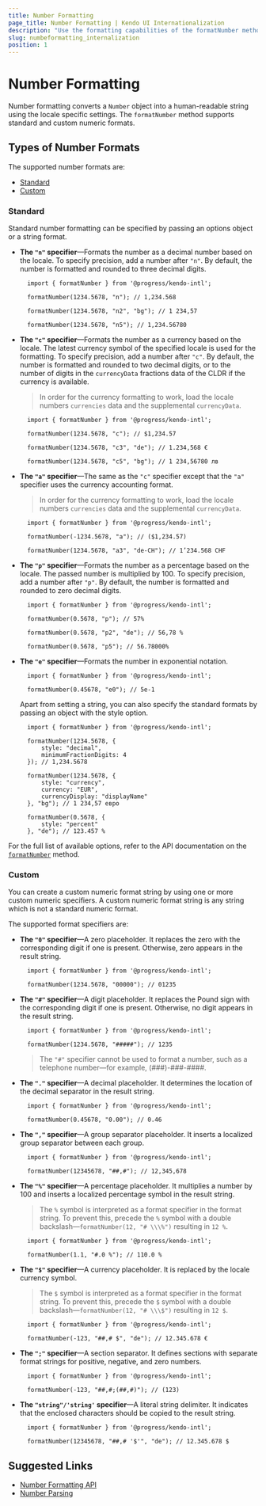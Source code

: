 ```yaml
---
title: Number Formatting
page_title: Number Formatting | Kendo UI Internationalization
description: "Use the formatting capabilities of the formatNumber method when working with the Kendo UI Internationalization package."
slug: numbeformatting_internalization
position: 1
---
```


# Number Formatting

Number formatting converts a `Number` object into a human-readable string using the locale specific settings. The `formatNumber` method supports standard and custom numeric formats.

## Types of Number Formats

The supported number formats are:

* [Standard](#standard)
* [Custom](#custom)

### Standard

Standard number formatting can be specified by passing an options object or a string format.

* **The `"n"` specifier**&mdash;Formats the number as a decimal number based on the locale. To specify precision, add a number after `"n"`. By default, the number is formatted and rounded to three decimal digits.

        import { formatNumber } from '@progress/kendo-intl';

        formatNumber(1234.5678, "n"); // 1,234.568

        formatNumber(1234.5678, "n2", "bg"); // 1 234,57

        formatNumber(1234.5678, "n5"); // 1,234.56780

* **The `"c"` specifier**&mdash;Formats the number as a currency based on the locale. The latest currency symbol of the specified locale is used for the formatting. To specify precision, add a number after `"c"`. By default, the number is formatted and rounded to two decimal digits, or to the number of digits in the `currencyData` fractions data of the CLDR if the currency is available.

  > In order for the currency formatting to work, load the locale numbers `currencies` data and the supplemental `currencyData`.

        import { formatNumber } from '@progress/kendo-intl';

        formatNumber(1234.5678, "c"); // $1,234.57

        formatNumber(1234.5678, "c3", "de"); // 1.234,568 €

        formatNumber(1234.5678, "c5", "bg"); // 1 234,56780 лв

* **The `"a"` specifier**&mdash;The same as the `"c"` specifier except that the `"a"` specifier uses the currency accounting format.

  > In order for the currency formatting to work, load the locale numbers `currencies` data and the supplemental `currencyData`.

        import { formatNumber } from '@progress/kendo-intl';

        formatNumber(-1234.5678, "a"); // ($1,234.57)

        formatNumber(1234.5678, "a3", "de-CH"); // 1’234.568 CHF

* **The `"p"` specifier**&mdash;Formats the number as a percentage based on the locale. The passed number is multiplied by 100. To specify precision, add a number after `"p"`. By default, the number is formatted and rounded to zero decimal digits.

        import { formatNumber } from '@progress/kendo-intl';

        formatNumber(0.5678, "p"); // 57%

        formatNumber(0.5678, "p2", "de"); // 56,78 %

        formatNumber(0.5678, "p5"); // 56.78000%

* **The `"e"` specifier**&mdash;Formats the number in exponential notation.

        import { formatNumber } from '@progress/kendo-intl';

        formatNumber(0.45678, "e0"); // 5e-1

  Apart from setting a string, you can also specify the standard formats by passing an object with the style option.

        import { formatNumber } from '@progress/kendo-intl';

        formatNumber(1234.5678, {
            style: "decimal",
            minimumFractionDigits: 4
        }); // 1,234.5678

        formatNumber(1234.5678, {
            style: "currency",
            currency: "EUR",
            currencyDisplay: "displayName"
        }, "bg"); // 1 234,57 евро

        formatNumber(0.5678, {
            style: "percent"
        }, "de"); // 123.457 %

For the full list of available options, refer to the API documentation on the [`formatNumber`](https://github.com/telerik/kendo-intl/blob/develop/docs/num-formatting/api.md#formatnumber) method.

### Custom

You can create a custom numeric format string by using one or more custom numeric specifiers. A custom numeric format string is any string which is not a standard numeric format.

The supported format specifiers are:

* **The `"0"` specifier**&mdash;A zero placeholder. It replaces the zero with the corresponding digit if one is present. Otherwise, zero appears in the result string.

        import { formatNumber } from '@progress/kendo-intl';

        formatNumber(1234.5678, "00000"); // 01235

* **The `"#"` specifier**&mdash;A digit placeholder. It replaces the Pound sign with the corresponding digit if one is present. Otherwise, no digit appears in the result string.

        import { formatNumber } from '@progress/kendo-intl';

        formatNumber(1234.5678, "#####"); // 1235

  > The `"#"` specifier cannot be used to format a number, such as a telephone number&mdash;for example, (###)-###-####.

* **The `"."` specifier**&mdash;A decimal placeholder. It determines the location of the decimal separator in the result string.

        import { formatNumber } from '@progress/kendo-intl';

        formatNumber(0.45678, "0.00"); // 0.46

* **The `","` specifier**&mdash;A group separator placeholder. It inserts a localized group separator between each group.

        import { formatNumber } from '@progress/kendo-intl';

        formatNumber(12345678, "##,#"); // 12,345,678

* **The `"%"` specifier**&mdash;A percentage placeholder. It multiplies a number by 100 and inserts a localized percentage symbol in the result string.

  > The `%` symbol is interpreted as a format specifier in the format string. To prevent this, precede the `%` symbol with a double backslash&mdash;`formatNumber(12, "# \\\%")` resulting in `12 %`.

        import { formatNumber } from '@progress/kendo-intl';

        formatNumber(1.1, "#.0 %"); // 110.0 %

* **The `"$"` specifier**&mdash;A currency placeholder. It is replaced by the locale currency symbol.

  > The `$` symbol is interpreted as a format specifier in the format string. To prevent this, precede the `$` symbol with a double backslash&mdash;`formatNumber(12, "# \\\$")` resulting in `12 $`.

        import { formatNumber } from '@progress/kendo-intl';

        formatNumber(-123, "##,# $", "de"); // 12.345.678 €

* **The `";"` specifier**&mdash;A section separator. It defines sections with separate format strings for positive, negative, and zero numbers.

        import { formatNumber } from '@progress/kendo-intl';

        formatNumber(-123, "##,#;(##,#)"); // (123)

* **The `"string"/'string'` specifier**&mdash;A literal string delimiter. It indicates that the enclosed characters should be copied to the result string.

        import { formatNumber } from '@progress/kendo-intl';

        formatNumber(12345678, "##,# '$'", "de"); // 12.345.678 $

## Suggested Links

* [Number Formatting API](https://github.com/telerik/kendo-intl/blob/develop/docs/num-formatting/api.md)
* [Number Parsing](https://github.com/telerik/kendo-intl/blob/develop/docs/num-parsing/index.md)
